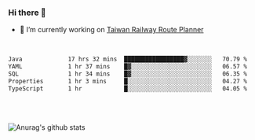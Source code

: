 ### Hi there 👋

- 🔭 I’m currently working on [Taiwan Railway Route Planner](https://github.com/Taiwan-Railway-Route-Planner)

<br/>

<!--START_SECTION:waka-->

```txt
Java             17 hrs 32 mins  █████████████████▓░░░░░░░   70.79 %
YAML             1 hr 37 mins    █▓░░░░░░░░░░░░░░░░░░░░░░░   06.57 %
SQL              1 hr 34 mins    █▓░░░░░░░░░░░░░░░░░░░░░░░   06.35 %
Properties       1 hr 3 mins     █░░░░░░░░░░░░░░░░░░░░░░░░   04.27 %
TypeScript       1 hr            █░░░░░░░░░░░░░░░░░░░░░░░░   04.05 %
```

<!--END_SECTION:waka-->

<br/>
<br/>

![Anurag's github stats](https://github-readme-stats.vercel.app/api?username=DepickereSven&show_icons=true&theme=tokyonight)



<!--
**DepickereSven/DepickereSven** is a ✨ _special_ ✨ repository because its `README.md` (this file) appears on your GitHub profile.

Here are some ideas to get you started:

- 🔭 I’m currently working on ...
- 🌱 I’m currently learning ...
- 👯 I’m looking to collaborate on ...
- 🤔 I’m looking for help with ...
- 💬 Ask me about ...
- 📫 How to reach me: ...
- 😄 Pronouns: ...
- ⚡ Fun fact: ...
-->
